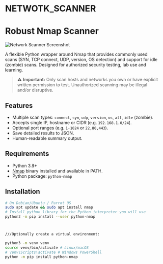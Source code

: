 # NETWOTK_SCANNER
# Robust Nmap Scanner


![Network Scanner Screenshot](NS.png)


A flexible Python wrapper around Nmap that provides commonly used scans (SYN, TCP connect, UDP, version, OS detection) and support for idle (zombie) scans. Designed for authorized security testing, lab use and learning.


> ⚠️ **Important:** Only scan hosts and networks you own or have explicit written permission to test. Unauthorized scanning may be illegal and/or disruptive.


## Features


- Multiple scan types: `connect`, `syn`, `udp`, `version`, `os`, `all`, `idle` (zombie).
- Accepts single IP, hostname or CIDR (e.g. `192.168.1.0/24`).
- Optional port ranges (e.g. `1-1024` or `22,80,443`).
- Save detailed results to JSON.
- Human-readable summary output.


## Requirements


- Python 3.8+
- [Nmap](https://nmap.org) binary installed and available in PATH.
- Python package: `python-nmap`


## Installation


```bash
# On Debian/Ubuntu / Parrot OS
sudo apt update && sudo apt install nmap
# Install python library for the Python interpreter you will use
python3 -m pip install --user python-nmap



///Optionally create a virtual environment:

python3 -m venv venv
source venv/bin/activate # Linux/macOS
# venv\Scripts\activate # Windows PowerShell
python -m pip install python-nmap

